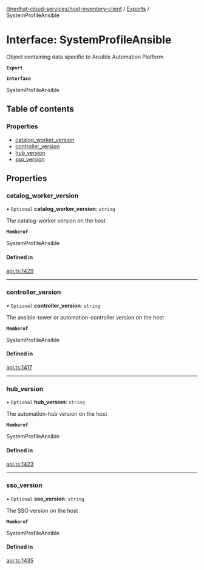 [@redhat-cloud-services/host-inventory-client](../README.md) / [Exports](../modules.md) / SystemProfileAnsible

# Interface: SystemProfileAnsible

Object containing data specific to Ansible Automation Platform

**`Export`**

**`Interface`**

SystemProfileAnsible

## Table of contents

### Properties

- [catalog\_worker\_version](SystemProfileAnsible.md#catalog_worker_version)
- [controller\_version](SystemProfileAnsible.md#controller_version)
- [hub\_version](SystemProfileAnsible.md#hub_version)
- [sso\_version](SystemProfileAnsible.md#sso_version)

## Properties

### catalog\_worker\_version

• `Optional` **catalog\_worker\_version**: `string`

The catalog-worker version on the host

**`Memberof`**

SystemProfileAnsible

#### Defined in

[api.ts:1429](https://github.com/RedHatInsights/javascript-clients/blob/master/packages/host-inventory/api.ts#L1429)

___

### controller\_version

• `Optional` **controller\_version**: `string`

The ansible-tower or automation-controller version on the host

**`Memberof`**

SystemProfileAnsible

#### Defined in

[api.ts:1417](https://github.com/RedHatInsights/javascript-clients/blob/master/packages/host-inventory/api.ts#L1417)

___

### hub\_version

• `Optional` **hub\_version**: `string`

The automation-hub version on the host

**`Memberof`**

SystemProfileAnsible

#### Defined in

[api.ts:1423](https://github.com/RedHatInsights/javascript-clients/blob/master/packages/host-inventory/api.ts#L1423)

___

### sso\_version

• `Optional` **sso\_version**: `string`

The SSO version on the host

**`Memberof`**

SystemProfileAnsible

#### Defined in

[api.ts:1435](https://github.com/RedHatInsights/javascript-clients/blob/master/packages/host-inventory/api.ts#L1435)
